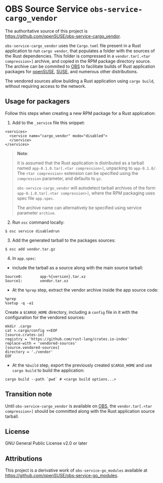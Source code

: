 # OBS Source Service `obs-service-cargo_vendor`

<!--
This is the Git repository for [`devel:languages:rust/obs-service-cargo_vendor`](https://build.opensuse.org/package/show/devel:languages:rust/obs-service-cargo_vendor),
an [Open Build Service (OBS)](https://build.opensuse.org) [Source Service](https://openbuildservice.org/help/manuals/obs-user-guide/cha.obs.source_service.html)
to locally vendor Rust crates and dependencies.
-->

The authoritative source of this project is https://github.com/openSUSE/obs-service-cargo_vendor.

`obs-service-cargo_vendor` uses the `Cargo.toml` file present in a Rust application
to run `cargo vendor`, that populates a folder with the sources of the Rust dependencies.
This folder is compressed in a `vendor.tar[.<tar compression>]` archive,
and copied in the RPM package directory source.
The archive can be commited to [OBS](https://build.opensuse.org) to facilitate builds
of Rust application packages for [openSUSE](https://www.opensuse.org),
[SUSE](https://www.suse.com), and numerous other distributions.

The vendored sources allow building a Rust application using `cargo build`, without requiring
access to the network.

## Usage for packagers

Follow this steps when creating a new RPM package for a Rust application:

1. Add to the `_service` file this snippet:
```
<services>
  <service name="cargo_vendor" mode="disabled">
  </service>
</services>
```

> **Note**:
>
> It is assumed that the Rust application is distributed as a tarball named
> `app-0.1.0.tar[.<tar compression>]`, unpacking to `app-0.1.0/`.
> The `<tar compression>` extension can be specified using the `compression` parameter,
> and defaults to `gz`.
>
> `obs-service-cargo_vendor` will autodetect tarball archives of the form `app-0.1.0.tar[.<tar compression>]`,
> where the RPM packaging uses spec file `app.spec`.
>
> The archive name can alternatively be specified using service parameter `archive`.

2. Run `osc` command locally:

```
$ osc service disabledrun
```

3. Add the generated tarball to the packages sources:
```
$ osc add vendor.tar.gz
```

4. In `app.spec`:
 - include the tarball as a source along with the main source tarball:
```
Source0:        app-%{version}.tar.xz
Source1:        vendor.tar.xz
```
 - At the `%prep` step, extract the vendor archive inside the app source code:
```
%prep
%setup -q -a1
```

Create a `$CARGO_HOME` directory, including a `config` file in it with the configuration
for the vendored sources:
```
mkdir .cargo
cat >.cargo/config <<EOF
[source.crates-io]
registry = 'https://github.com/rust-lang/crates.io-index'
replace-with = 'vendored-sources'
[source.vendored-sources]
directory = './vendor'
EOF
```

- At the `%build` step, export the previously created `$CARGO_HOME` and use `cargo build`
to build the application:
```
cargo build --path `pwd` # <cargo build options...>
```

## Transition note

Until `obs-service-cargo_vendor` is available on [OBS](https://build.opensuse.org),
the `vendor.tar[.<tar compression>]` should be committed along with the Rust application
source tarball.

## License

GNU General Public License v2.0 or later

## Attributions

This project is a derivative work of `obs-service-go_modules` available at
https://github.com/openSUSE/obs-service-go_modules.
